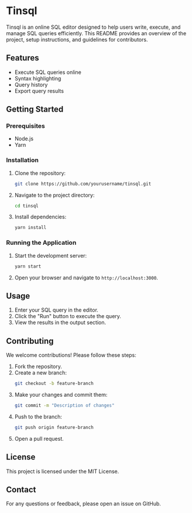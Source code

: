 # Tinsql

Tinsql is an online SQL editor designed to help users write, execute, and manage SQL queries efficiently. This README provides an overview of the project, setup instructions, and guidelines for contributors.

## Features

- Execute SQL queries online
- Syntax highlighting
- Query history
- Export query results

## Getting Started

### Prerequisites

- Node.js
- Yarn

### Installation

1. Clone the repository:
    ```sh
    git clone https://github.com/yourusername/tinsql.git
    ```
2. Navigate to the project directory:
    ```sh
    cd tinsql
    ```
3. Install dependencies:
    ```sh
    yarn install
    ```

### Running the Application

1. Start the development server:
    ```sh
    yarn start
    ```
2. Open your browser and navigate to `http://localhost:3000`.

## Usage

1. Enter your SQL query in the editor.
2. Click the "Run" button to execute the query.
3. View the results in the output section.

## Contributing

We welcome contributions! Please follow these steps:

1. Fork the repository.
2. Create a new branch:
    ```sh
    git checkout -b feature-branch
    ```
3. Make your changes and commit them:
    ```sh
    git commit -m "Description of changes"
    ```
4. Push to the branch:
    ```sh
    git push origin feature-branch
    ```
5. Open a pull request.

## License

This project is licensed under the MIT License.

## Contact

For any questions or feedback, please open an issue on GitHub.

